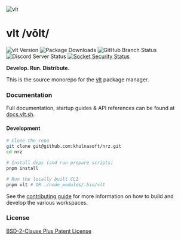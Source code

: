 ![vlt](https://github.com/user-attachments/assets/aec7c817-b83f-4d71-b34a-4e480b97e82c)

# vlt /vōlt/

![vlt Version](https://img.shields.io/npm/v/vlt?logo=npm&label=Version)
![Package Downloads](https://img.shields.io/npm/dm/vlt?logo=npm&label=Downloads)
![GitHub Branch Status](https://img.shields.io/github/checks-status/khulnasoft/nrz/main?logo=github&label=GitHub)
![Discord Server Status](https://img.shields.io/discord/1093366081067954178?logo=discord&label=Discord)
[![Socket Security Status](https://socket.dev/api/badge/npm/package/vlt)](https://socket.dev/npm/package/vlt)

**Develop. Run. Distribute.**

This is the source monorepo for the [vlt](https://www.vlt.sh) package manager.

### Documentation

Full documentation, startup guides & API references can be found at [docs.vlt.sh](https://docs.vlt.sh).

#### Development

```bash
# Clone the repo
git clone git@github.com:khulnasoft/nrz.git
cd nrz

# Install deps (and run prepare scripts)
pnpm install

# Run the locally built CLI
pnpm vlt # OR ./node_modules/.bin/vlt
```

See the [contributing guide](./CONTRIBUTING.md) for more information on how to build and develop the various workspaces.

### License

[BSD-2-Clause Plus Patent License](./LICENSE)
